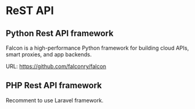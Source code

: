 # ReST API

## Python Rest API framework

Falcon is a high-performance Python framework for building cloud APIs, smart proxies, and app backends.

URL: <https://github.com/falconry/falcon>


## PHP Rest API framework

Recomment to use Laravel framework.
